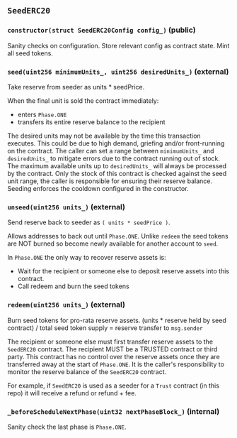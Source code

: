 ## `SeedERC20`






### `constructor(struct SeedERC20Config config_)` (public)

Sanity checks on configuration.
Store relevant config as contract state.
Mint all seed tokens.




### `seed(uint256 minimumUnits_, uint256 desiredUnits_)` (external)

Take reserve from seeder as units * seedPrice.

When the final unit is sold the contract immediately:
- enters `Phase.ONE`
- transfers its entire reserve balance to the recipient

The desired units may not be available by the time this transaction
executes. This could be due to high demand, griefing and/or
front-running on the contract.
The caller can set a range between `minimumUnits_` and `desiredUnits_`
to mitigate errors due to the contract running out of stock.
The maximum available units up to `desiredUnits_` will always be
processed by the contract. Only the stock of this contract is checked
against the seed unit range, the caller is responsible for ensuring
their reserve balance.
Seeding enforces the cooldown configured in the constructor.




### `unseed(uint256 units_)` (external)

Send reserve back to seeder as `( units * seedPrice )`.

Allows addresses to back out until `Phase.ONE`.
Unlike `redeem` the seed tokens are NOT burned so become newly
available for another account to `seed`.

In `Phase.ONE` the only way to recover reserve assets is:
- Wait for the recipient or someone else to deposit reserve assets into
  this contract.
- Call redeem and burn the seed tokens





### `redeem(uint256 units_)` (external)

Burn seed tokens for pro-rata reserve assets.
(units * reserve held by seed contract) / total seed token supply
= reserve transfer to `msg.sender`

The recipient or someone else must first transfer reserve assets to the
`SeedERC20` contract.
The recipient MUST be a TRUSTED contract or third party.
This contract has no control over the reserve assets once they are
transferred away at the start of `Phase.ONE`.
It is the caller's responsibility to monitor the reserve balance of the
`SeedERC20` contract.

For example, if `SeedERC20` is used as a seeder for a `Trust` contract
(in this repo) it will receive a refund or refund + fee.




### `_beforeScheduleNextPhase(uint32 nextPhaseBlock_)` (internal)

Sanity check the last phase is `Phase.ONE`.





